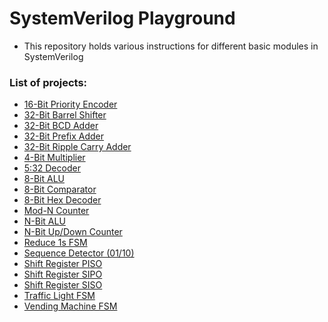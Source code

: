 # SystemVerilog Playground
- This repository holds various instructions for different basic modules in SystemVerilog

### List of projects:
- [16-Bit Priority Encoder](https://github.com/alfadelta10010/SystemVerilog-playground/tree/main/16-Bit_Priority_encoder)
- [32-Bit Barrel Shifter]()
- [32-Bit BCD Adder](https://github.com/alfadelta10010/SystemVerilog-playground/tree/main/32-Bit_BCD_adder)
- [32-Bit Prefix Adder](https://github.com/alfadelta10010/SystemVerilog-playground/tree/main/32-Bit_Prefix_Adder)
- [32-Bit Ripple Carry Adder](https://github.com/alfadelta10010/SystemVerilog-playground/tree/main/32-Bit_RCA)
- [4-Bit Multiplier](https://github.com/alfadelta10010/SystemVerilog-playground/tree/main/4-Bit_Multiplier)
- [5:32 Decoder]()
- [8-Bit ALU]()
- [8-Bit Comparator]()
- [8-Bit Hex Decoder]()
- [Mod-N Counter]()
- [N-Bit ALU](https://github.com/alfadelta10010/SystemVerilog-playground/tree/main/N-Bit_ALU)
- [N-Bit Up/Down Counter]()
- [Reduce 1s FSM](https://github.com/alfadelta10010/SystemVerilog-playground/tree/main/reduce_1s)
- [Sequence Detector (01/10)](https://github.com/alfadelta10010/SystemVerilog-playground/tree/main/sequence_detect_01_10)
- [Shift Register PISO](https://github.com/alfadelta10010/SystemVerilog-playground/tree/main/shift_register_PISO)
- [Shift Register SIPO](https://github.com/alfadelta10010/SystemVerilog-playground/tree/main/shift_register_SIPO)
- [Shift Register SISO](https://github.com/alfadelta10010/SystemVerilog-playground/tree/main/shift_register_SISO)
- [Traffic Light FSM](https://github.com/alfadelta10010/SystemVerilog-playground/tree/main/traffic_light)
- [Vending Machine FSM](https://github.com/alfadelta10010/SystemVerilog-playground/tree/main/vending_machine)
